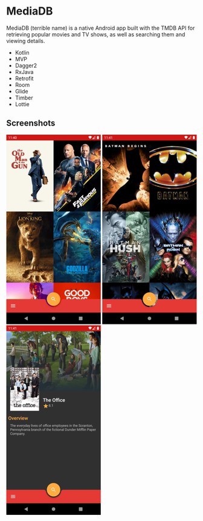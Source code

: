 # MediaDB

MediaDB (terrible name) is a native Android app built with the TMDB API for retrieving popular movies and TV shows, as well as searching them and viewing details.

- Kotlin
- MVP
- Dagger2
- RxJava
- Retrofit
- Room
- Glide
- Timber
- Lottie

## Screenshots

![Alt text](/art/screenshot_movie_list.png?raw=true "Movie List") ![Alt text](/art/screenshot_search.png?raw=true "Movie Search") ![Alt text](/art/screenshot_tv_details.png?raw=true "TV Show Details")
